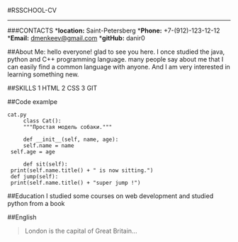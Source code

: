#RSSCHOOL-CV

****
###CONTACTS
*__location:__ Saint-Petersberg
*__Phone:__ +7-(912)-123-12-12
*__Email:__ dmenkeev@gmail.com
*__gitHub:__ danir0

##About Me:
hello everyone! glad to see you here.
I once studied the java, python and C++ programming language.
many people say about me that I can easily find a common language with anyone. And I am very interested in learning something new.

##SKILLS
1 HTML
2 CSS
3 GIT

##Code examlpe
```
cat.py
	 class Cat():
	 """Простая модель собаки."""
 
	 def __init__(self, name, age):
	 self.name = name
 self.age = age
 
	 def sit(self):
 print(self.name.title() + " is now sitting.")
 def jump(self):
 print(self.name.title() + "super jump !")
```

##Education
I studied some courses on web development and studied python from a book

##English
>London is the capital of Great Britain...